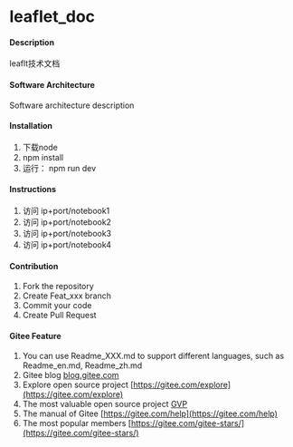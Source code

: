 # leaflet_doc

#### Description
leaflt技术文档

#### Software Architecture
Software architecture description

#### Installation

1.  下载node
2.  npm install
3.  运行： npm run dev

#### Instructions

1.  访问 ip+port/notebook1
2.  访问 ip+port/notebook2
3.  访问 ip+port/notebook3
4.  访问 ip+port/notebook4

#### Contribution

1.  Fork the repository
2.  Create Feat_xxx branch
3.  Commit your code
4.  Create Pull Request


#### Gitee Feature

1.  You can use Readme\_XXX.md to support different languages, such as Readme\_en.md, Readme\_zh.md
2.  Gitee blog [blog.gitee.com](https://blog.gitee.com)
3.  Explore open source project [https://gitee.com/explore](https://gitee.com/explore)
4.  The most valuable open source project [GVP](https://gitee.com/gvp)
5.  The manual of Gitee [https://gitee.com/help](https://gitee.com/help)
6.  The most popular members  [https://gitee.com/gitee-stars/](https://gitee.com/gitee-stars/)
